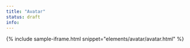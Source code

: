 ```yaml
---
title: "Avatar"
status: draft
info:
---
```


{% include sample-iframe.html snippet="elements/avatar/avatar.html" %}